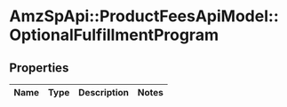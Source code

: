 # AmzSpApi::ProductFeesApiModel::OptionalFulfillmentProgram

## Properties
Name | Type | Description | Notes
------------ | ------------- | ------------- | -------------


